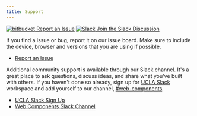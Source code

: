 ```yaml
---
title: Support
---
```

<a class="create-button small" href="https://bitbucket.org/uclaucomm/ucla-bruin-components/issues?status=new&status=open">![bitbucket](https://s3.us-west-1.amazonaws.com/webcomponents.ucla.edu/build/%!CurrentVersion%!/docs/img/bitbucket-icon-white.png) Report an Issue</a>
<a class="create-button small" href="https://ucla.slack.com/archives/G01KJ3GJKHS">![Slack](https://s3.us-west-1.amazonaws.com/webcomponents.ucla.edu/build/%!CurrentVersion%!/docs/img/slack-icon-white.png) Join the Slack Discussion</a>

If you find a issue or bug, report it on our issue board. Make sure to include the device, browser and versions that you are using if possible.

- [Report an Issue](https://bitbucket.org/uclaucomm/ucla-bruin-components/issues?status=new&status=open)

Additional community support is available through our Slack channel. It's a great place to ask questions, discuss ideas, and share what you've built with others. If you haven't done so already, sign up for [UCLA Slack](http://ucla.slack.com) workspace and add yourself to our channel, [#web-components](https://ucla.slack.com/archives/G01KJ3GJKHS).

- [UCLA Slack Sign Up](http://ucla.slack.com)
- [Web Components Slack Channel](https://ucla.slack.com/archives/G01KJ3GJKHS)
